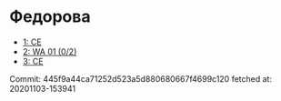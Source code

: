 # Федорова
- [1: CE](1.md)
- [2: WA 01 (0/2)](2.md)
- [3: CE](3.md)

Commit: 445f9a44ca71252d523a5d880680667f4699c120
 fetched at: 20201103-153941
